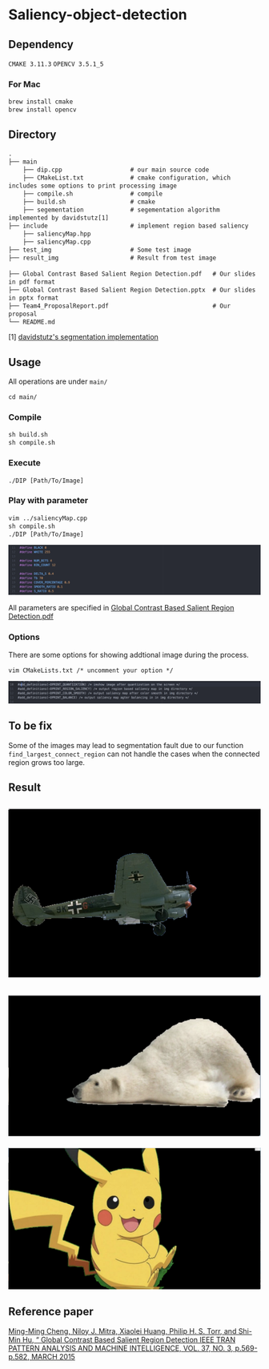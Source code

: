 # Saliency-object-detection

## Dependency
``CMAKE 3.11.3``
``OPENCV 3.5.1_5``

### For Mac
```
brew install cmake
brew install opencv
```

## Directory
```
.  
├── main      
    ├── dip.cpp                   # our main source code    
    ├── CMakeList.txt             # cmake configuration, which includes some options to print processing image   
    ├── compile.sh                # compile   
    ├── build.sh                  # cmake
    ├── segementation             # segementation algorithm implemented by davidstutz[1]
├── include                       # implement region based saliency    
    ├── saliencyMap.hpp                
    ├── saliencyMap.cpp    
├── test_img                      # Some test image    
├── result_img                    # Result from test image   

├── Global Contrast Based Salient Region Detection.pdf   # Our slides in pdf format    
├── Global Contrast Based Salient Region Detection.pptx  # Our slides in pptx format    
├── Team4_ProposalReport.pdf                             # Our proposal    
└── README.md  
```
[1] [davidstutz's segmentation implementation](https://github.com/davidstutz/graph-based-image-segmentation)   


## Usage

All operations are under ``main/``
```
cd main/
```
### Compile

```
sh build.sh
sh compile.sh  
```
### Execute
```
./DIP [Path/To/Image]  
```
### Play with parameter
```
vim ../saliencyMap.cpp
sh compile.sh
./DIP [Path/To/Image]
```
![](https://github.com/tall15421542/Saliency-object-detection/blob/master/img/%E8%9E%A2%E5%B9%95%E5%BF%AB%E7%85%A7%202018-06-25%20%E4%B8%8B%E5%8D%8810.04.33.png)  

All parameters are specified in [Global Contrast Based Salient Region Detection.pdf](https://github.com/tall15421542/Saliency-object-detection/blob/master/img/parameter.png)

### Options

There are some options for showing addtional image during the process.
```
vim CMakeLists.txt /* uncomment your option */
```

![alt](https://github.com/tall15421542/Saliency-object-detection/blob/master/img/options.png)

## To be fix
 
Some of the images may lead to segmentation fault due to our function ``find_largest_connect_region`` can not handle the cases when the connected region grows too large.

## Result

 ![](https://github.com/tall15421542/Saliency-object-detection/blob/master/result_img/plane.png) 
 ---
 ![](https://github.com/tall15421542/Saliency-object-detection/blob/master/result_img/bear2.png)
 ---
 ![](https://github.com/tall15421542/Saliency-object-detection/blob/master/result_img/pika.png)
 
 ## Reference paper
[Ming-Ming Cheng, Niloy J. Mitra, Xiaolei Huang, Philip H. S. Torr, and Shi-Min Hu, “ Global Contrast Based Salient Region Detection IEEE TRAN PATTERN ANALYSIS AND MACHINE INTELLIGENCE,
VOL. 37, NO. 3, p.569-p.582, MARCH 2015](https://ieeexplore.ieee.org/document/6871397/)

